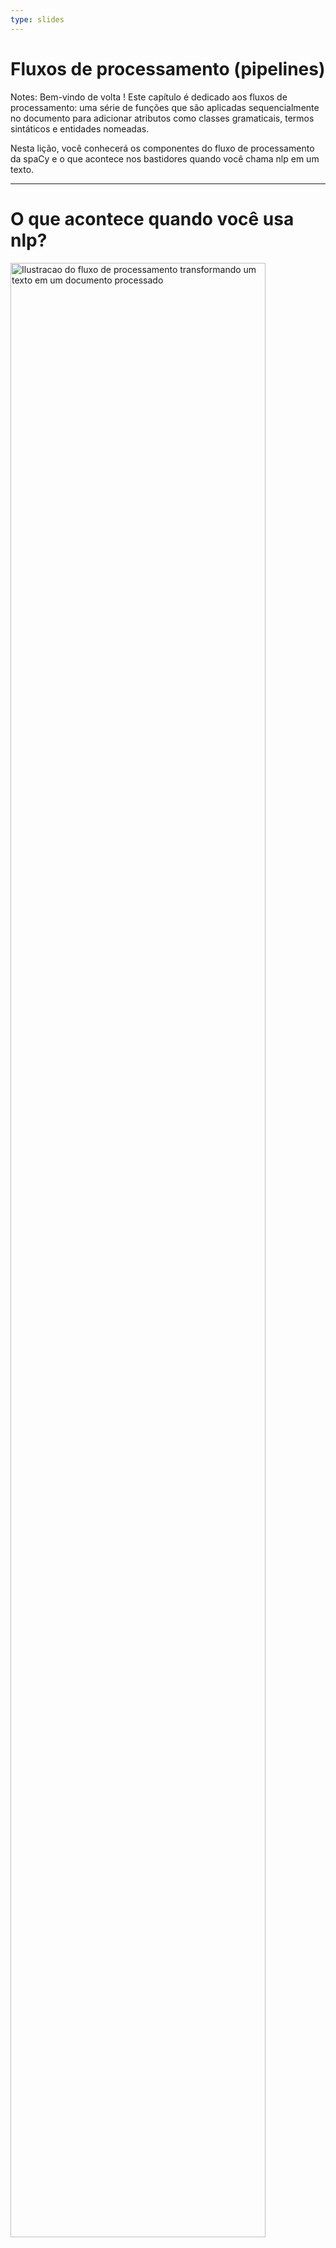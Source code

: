 ```yaml
---
type: slides
---
```


# Fluxos de processamento (pipelines)

Notes: Bem-vindo de volta ! Este capítulo é dedicado aos fluxos de processamento:
uma série de funções que são aplicadas sequencialmente no documento para
adicionar atributos como classes gramaticais,  termos sintáticos e
entidades nomeadas.

Nesta lição, você conhecerá os componentes do fluxo de processamento da spaCy
e o que acontece nos bastidores quando você chama nlp em um texto.

---

# O que acontece quando você usa nlp?

<img src="/pipeline.png" alt="Ilustracao do fluxo de processamento transformando um texto em um documento processado" width="90%" />

```python
doc = nlp("This is a sentence.")
```

Notes: Você já viu esse comando diversas vezes: passar um texto como 
argumento para o objeto `nlp` e receber um objeto `Doc`.

Mas o que o objeto `nlp` _de fato_ faz?

Inicialmente o toquenizador (tokenizer) é aplicado ao texto e ele é transformado em um 
objeto `Doc`. Em seguida, uma série de componentes são aplicados sequencialmente
no objeto `Doc`: o tagueador (tagger), o analisador (parser) e o identificador de 
entidades. Por fim, o documento processado é retornado, e você poderá trabalhar com 
ele.

---

# Componentes padrão do fluxo de processamento 

| Name        | Description                                              | Creates                                                   |
| ----------- | :------------------------------------------------------- | :-------------------------------------------------------- |
| **tagger**  | Tagueador de classses gramaticais (part-of-speech tagger)| `Token.tag`, `Token.pos`                                  |
| **parser**  | Analisador sintático (dependency parser)                 | `Token.dep`, `Token.head`, `Doc.sents`, `Doc.noun_chunks` |
| **ner**     | Identificador de entidades (named entity recognizer)     | `Doc.ents`, `Token.ent_iob`, `Token.ent_type`             |
| **textcat** | Classificador de texto (text classifier)                 | `Doc.cats`                                                |

Notes: A biblioteca spaCy possui uma variedade de componentes para o fluxo de processamento. Esses são os mais comuns que você provavelmente utilizará em seus projetos:

O tagueador de classes gramaticais cria os atributos `token.tag` e `token.pos`.

O analisador sintático cria os atributos `token.dep` e `token.head` e também
é responsável por identificar sentenças e frases nominais, também conhecidas
como "pedaços de substantivos" (noun chunks).

O identificador de entidades adiciona entidades ao atributo `doc.ents`. Ele
também atribui o tipo de entidade aos tokens, que indica se
um token é parte de uma entidade ou não.

E por último, o classificador de textos define os marcadores de categoria que
se aplicam ao texto como um todo, adicionando essa informação ao atributo `doc.cats`.

Uma vez que as categorias de texto são bastante específicas, o 
classificador de texto não está incluso em nenhum dos fluxos (pipelines) de processamento
treinados. Mas você pode utilizá-lo em seu projeto.

---

# Nos bastidores

<img src="/package_meta.png" alt="Ilustracao de um pacote com nome en_core_web_sm, arquivos e pastas e o config.cfg" />

- O fluxo de processamento (pipeline) ocorre sequencialmente conforme definido no 
arquivo `config.cfg`
- Os componentes padrão usam dados binários para fazer as previsões

Notes: Todos os pacotes de fluxo de processamento que você pode importar na biblioteca spaCy incluem vários arquivos, dentre eles um `config.cfg`.

O arquivo `config` define define o idioma e o fluxo de processamento. Ele indica quais componentes precisam ser instanciados pela spaCy e como eles devem ser configurados.

Os componentes internos que fazem as previsões necessitam de dados binários. Esses
dados estão inclusos no pacote do fluxo de procesamento e são carregados nos componentes quando você carrega o fluxo (pipeline).

---

# Atributos do fluxo de processamento

- `nlp.pipe_names`: lista dos nomes dos componentes

```python
print(nlp.pipe_names)
```

```out
['tok2vec','tagger', 'parser', 'ner','attribute_ruler', 'lemmatizer']
```

- `nlp.pipeline`: lista de tuplas `(name, component)`

```python
print(nlp.pipeline)
```

```out
[('tok2vec', <spacy.pipeline.Tok2Vec>),
 ('tagger', <spacy.pipeline.Tagger>),
 ('parser', <spacy.pipeline.DependencyParser>),
 ('ner', <spacy.pipeline.EntityRecognizer>)
 ('attribute_ruler', <spacy.pipeline.AtributeRuler>),
 ('lemmatizer', <spacy.pipeline.Lemmatizer>),
 ]
```

Notes: Para verificar os nomes dos componentes do fluxo de processamento
presentes no objeto atual, você pode usar o atributo `nlp.pipe_names`.

Para obter uma lista de tuplas com o nome do componente e sua função,
você pode usar o atributo `nlp.pipeline`.

A função de um componente é a função que é aplicada ao documento
para processá-lo e definir alguns atributos, como por exemplo, classe 
gramatical, termos sintáticos e de entidades.

---

# Vamos praticar!

Notes: Vamos agora dar uma olhada em alguns fluxos de processamento da spaCy !
